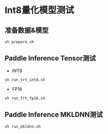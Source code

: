 # Int8量化模型测试

## 准备数据&模型
```shell
sh prepare.sh
```

## Paddle Inference Tensor测试
- INT8

```shell
sh run_trt_int8.sh
```

- FP16

```shell
sh run_trt_fp16.sh
```

## Paddle Inference MKLDNN测试
```shell
sh run_mkldnn.sh
```
